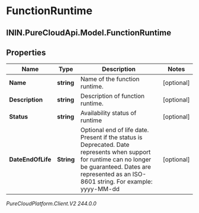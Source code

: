 # FunctionRuntime

## ININ.PureCloudApi.Model.FunctionRuntime

## Properties

|Name | Type | Description | Notes|
|------------ | ------------- | ------------- | -------------|
| **Name** | **string** | Name of the function runtime. | [optional] |
| **Description** | **string** | Description of function runtime. | [optional] |
| **Status** | **string** | Availability status of runtime | [optional] |
| **DateEndOfLife** | **String** | Optional end of life date. Present if the status is Deprecated. Date represents when support for runtime can no longer be guaranteed. Dates are represented as an ISO-8601 string. For example: yyyy-MM-dd | [optional] |



_PureCloudPlatform.Client.V2 244.0.0_
